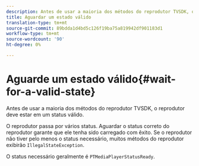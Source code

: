 ```yaml
---
description: Antes de usar a maioria dos métodos do reprodutor TVSDK, o reprodutor deve estar em um status válido.
title: Aguardar um estado válido
translation-type: tm+mt
source-git-commit: 89bdda1d4bd5c126f19ba75a819942df901183d1
workflow-type: tm+mt
source-wordcount: '90'
ht-degree: 0%

---
```



# Aguarde um estado válido{#wait-for-a-valid-state}

Antes de usar a maioria dos métodos do reprodutor TVSDK, o reprodutor deve estar em um status válido.

O reprodutor passa por vários status. Aguardar o status correto do reprodutor garante que ele tenha sido carregado com êxito. Se o reprodutor não tiver pelo menos o status necessário, muitos métodos do reprodutor exibirão `IllegalStateException`.

O status necessário geralmente é `PTMediaPlayerStatusReady`.
